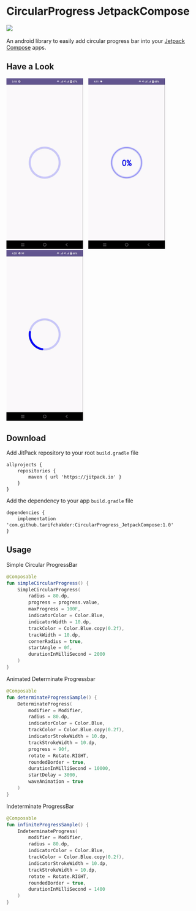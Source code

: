 # CircularProgress JetpackCompose

[![](https://jitpack.io/v/tarifchakder/CircularProgress_JetpackCompose.svg)](https://jitpack.io/#tarifchakder/CircularProgress_JetpackCompose)

An android library to easily add circular progress bar into your [Jetpack Compose](https://developer.android.com/jetpack/compose) apps.

## Have a Look
<img src="screenshot/circular.gif" width="200" >&emsp;<img src="screenshot/determinate.gif" width="200" >&emsp;<img src="screenshot/indeterminate.gif" width="200" >

## Download
Add JitPack repository to your root `build.gradle` file
```
allprojects {
    repositories {
        maven { url 'https://jitpack.io' }
    }
}
```
Add the dependency to your app `build.gradle` file
```
dependencies {
    implementation 'com.github.tarifchakder:CircularProgress_JetpackCompose:1.0'
}
```

## Usage
Simple Circular ProgressBar
```kotlin
@Composable
fun simpleCircularProgress() {
    SimpleCircularProgress(
        radius = 80.dp,
        progress = progress.value,
        maxProgress = 100F,
        indicatorColor = Color.Blue,
        indicatorWidth = 10.dp,
        trackColor = Color.Blue.copy(0.2f),
        trackWidth = 10.dp,
        cornerRadius = true,
        startAngle = 0f,
        durationInMilliSecond = 2000
    )
}
```
Animated Determinate Progressbar
```Kotlin
@Composable
fun determinateProgressSample() {
    DeterminateProgress(
        modifier = Modifier,
        radius = 80.dp,
        indicatorColor = Color.Blue,
        trackColor = Color.Blue.copy(0.2f),
        indicatorStrokeWidth = 10.dp,
        trackStrokeWidth = 10.dp,
        progress = 90f,
        rotate = Rotate.RIGHT,
        roundedBorder = true,
        durationInMilliSecond = 10000,
        startDelay = 3000,
        waveAnimation = true
    )
}
```
Indeterminate ProgressBar
```Kotlin
@Composable
fun infiniteProgressSample() {
    IndeterminateProgress(
        modifier = Modifier,
        radius = 80.dp,
        indicatorColor = Color.Blue,
        trackColor = Color.Blue.copy(0.2f),
        indicatorStrokeWidth = 10.dp,
        trackStrokeWidth = 10.dp,
        rotate = Rotate.RIGHT,
        roundedBorder = true,
        durationInMilliSecond = 1400
    )
}
```

